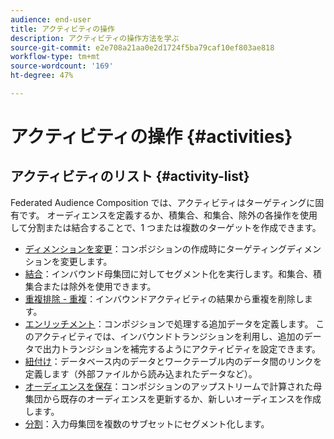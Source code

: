 ```yaml
---
audience: end-user
title: アクティビティの操作
description: アクティビティの操作方法を学ぶ
source-git-commit: e2e708a21aa0e2d1724f5ba79caf10ef803ae818
workflow-type: tm+mt
source-wordcount: '169'
ht-degree: 47%

---
```



# アクティビティの操作 {#activities}

## アクティビティのリスト {#activity-list}

Federated Audience Composition では、アクティビティはターゲティングに固有です。 オーディエンスを定義するか、積集合、和集合、除外の各操作を使用して分割または結合することで、1 つまたは複数のターゲットを作成できます。

<!--to update -->

* [ディメンションを変更](change-dimension.md)：コンポジションの作成時にターゲティングディメンションを変更します。
* [結合](combine.md)：インバウンド母集団に対してセグメント化を実行します。和集合、積集合または除外を使用できます。
* [重複排除 - 重複](deduplication.md)：インバウンドアクティビティの結果から重複を削除します。
* [エンリッチメント](enrichment.md)：コンポジションで処理する追加データを定義します。 このアクティビティでは、インバウンドトランジションを利用し、追加のデータで出力トランジションを補完するようにアクティビティを設定できます。
* [紐付け](reconciliation.md)：データベース内のデータとワークテーブル内のデータ間のリンクを定義します（外部ファイルから読み込まれたデータなど）。
* [オーディエンスを保存](save-audience.md)：コンポジションのアップストリームで計算された母集団から既存のオーディエンスを更新するか、新しいオーディエンスを作成します。
* [分割](split.md)：入力母集団を複数のサブセットにセグメント化します。

